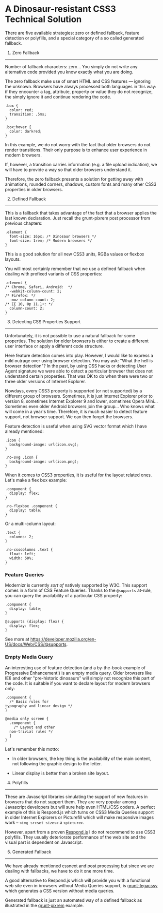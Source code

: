 A Dinosaur-resistant CSS3 Technical Solution
============================================

There are five available strategies: zero or defined fallback, feature detection
or polyfills, and a special category of a so called generated fallback.

1. Zero Fallback
----------------

Number of fallback characters: zero... You simply do not write any alternative
code provided you know exactly what you are doing.

The zero fallback make use of smart HTML and CSS features — ignoring the
unknown. Browsers have always processed both languages in this way: if they
encounter a tag, attribute, property or value they do not recognize, the simply
ignore it and continue rendering the code.

~~~~~~~~~~~~~~~~~~~~~~~~~~~~~~~~~~~~~~~~~~~~~~~~~~~~~~~~~~~~~~~~~~~~~~~~~~~~~~~~
.box {
  color: red;
  transition: .5ms;
}

.box:hover {
  color: darkred;
}
~~~~~~~~~~~~~~~~~~~~~~~~~~~~~~~~~~~~~~~~~~~~~~~~~~~~~~~~~~~~~~~~~~~~~~~~~~~~~~~~

In this example, we do not worry with the fact that older browsers do not render
transitions. Their only purpose is to enhance user experience in modern
browsers.

If, however, a transition carries information (e.g. a file upload indication),
we will have to provide a way so that older browsers understand it.

Therefore, the zero fallback presents a solution for getting away with
animations, rounded corners, shadows, custom fonts and many other CSS3
properties in older browsers.

2. Defined Fallback
-------------------

This is a fallback that takes advantage of the fact that a browser applies the
last known declaration. Just recall the grunt-pixrem post processor from
previous chapters:

~~~~~~~~~~~~~~~~~~~~~~~~~~~~~~~~~~~~~~~~~~~~~~~~~~~~~~~~~~~~~~~~~~~~~~~~~~~~~~~~
.element {
  font-size: 16px; /* Dinosaur browsers */
  font-size: 1rem; /* Modern browsers */
}
~~~~~~~~~~~~~~~~~~~~~~~~~~~~~~~~~~~~~~~~~~~~~~~~~~~~~~~~~~~~~~~~~~~~~~~~~~~~~~~~

This is a good solution for all new CSS3 units, RGBa values or flexbox layouts.

You will most certainly remember that we use a defined fallback when dealing
with prefixed variants of CSS properties:

~~~~~~~~~~~~~~~~~~~~~~~~~~~~~~~~~~~~~~~~~~~~~~~~~~~~~~~~~~~~~~~~~~~~~~~~~~~~~~~~
.element {
/* Chrome, Safari, Android:  */
  -webkit-column-count: 2;
/* Firefox: */
  -moz-column-count: 2;
/* IE 10, Op 11.1+: */
  column-count: 2;
}
~~~~~~~~~~~~~~~~~~~~~~~~~~~~~~~~~~~~~~~~~~~~~~~~~~~~~~~~~~~~~~~~~~~~~~~~~~~~~~~~

3. Detecting CSS Properties Support
-----------------------------------

Unfortunately, it is not possible to use a natural fallback for some properties.
The solution for older browsers is either to create a different user interface
or apply a different code structure.

Here feature detection comes into play. However, I would like to express a mild
outrage over using browser detection. You may ask: "What the hell is browser
detection"? In the past, by using CSS hacks or detecting User Agent signature we
were able to detect a particular browser that does not understand certain
properties. That was OK to do when there were two or three older versions of
Internet Explorer.

Nowdays, every CSS3 property is supported (or not supported) by a different
group of browsers. Sometimes, it is just Internet Explorer prior to version 8,
sometimes Internet Explorer 9 and lower, sometimes Opera Mini… Sometimes even
older Android browsers join the group… Who knows what will come in a year's
time. Therefore, it is much easier to detect feature support, not browser
support. We can then forget the browsers.

Feature detection is useful when using SVG vector format which I have already
mentioned:

~~~~~~~~~~~~~~~~~~~~~~~~~~~~~~~~~~~~~~~~~~~~~~~~~~~~~~~~~~~~~~~~~~~~~~~~~~~~~~~~
.icon {
  background-image: url(icon.svg);
}

.no-svg .icon {
  background-image: url(icon.png);
}
~~~~~~~~~~~~~~~~~~~~~~~~~~~~~~~~~~~~~~~~~~~~~~~~~~~~~~~~~~~~~~~~~~~~~~~~~~~~~~~~

When it comes to CSS3 properties, it is useful for the layout related ones.
Let's make a flex box example:

~~~~~~~~~~~~~~~~~~~~~~~~~~~~~~~~~~~~~~~~~~~~~~~~~~~~~~~~~~~~~~~~~~~~~~~~~~~~~~~~
.component {
  display: flex;
}

.no-flexbox .component {
  display: table;
}
~~~~~~~~~~~~~~~~~~~~~~~~~~~~~~~~~~~~~~~~~~~~~~~~~~~~~~~~~~~~~~~~~~~~~~~~~~~~~~~~

Or a multi-column layout:

~~~~~~~~~~~~~~~~~~~~~~~~~~~~~~~~~~~~~~~~~~~~~~~~~~~~~~~~~~~~~~~~~~~~~~~~~~~~~~~~
.text {
  columns: 2;
}

.no-csscolumns .text {
  float: left;
  width: 50%;
}
~~~~~~~~~~~~~~~~~~~~~~~~~~~~~~~~~~~~~~~~~~~~~~~~~~~~~~~~~~~~~~~~~~~~~~~~~~~~~~~~

### Feature Queries

Modernizr is currently *sort of* natively supported by W3C. This support comes
in a form of CSS Feature Queries. Thanks to the `@supports` at-rule, you can
query the availability of a particular CSS property:

~~~~~~~~~~~~~~~~~~~~~~~~~~~~~~~~~~~~~~~~~~~~~~~~~~~~~~~~~~~~~~~~~~~~~~~~~~~~~~~~
.component {
  display: table;
}

@supports (display: flex) {
  display: flex;
}
~~~~~~~~~~~~~~~~~~~~~~~~~~~~~~~~~~~~~~~~~~~~~~~~~~~~~~~~~~~~~~~~~~~~~~~~~~~~~~~~

See more at <https://developer.mozilla.org/en-US/docs/Web/CSS/@supports>.

### Empty Media Query

An interesting use of feature detection (and a by-the-book example of
Progressive Enhancement!) is an empty media query. Older browsers like IE8 and
other "pre-historic dinosaurs" will simply not recognize this part of the code.
It is suitable if you want to declare layout for modern browsers only:

~~~~~~~~~~~~~~~~~~~~~~~~~~~~~~~~~~~~~~~~~~~~~~~~~~~~~~~~~~~~~~~~~~~~~~~~~~~~~~~~
.component {
  /* Basic rules for 
typography and linear design */
}

@media only screen {
  .component {
    /* Layout and other
  non-trivial rules */
  }
}
~~~~~~~~~~~~~~~~~~~~~~~~~~~~~~~~~~~~~~~~~~~~~~~~~~~~~~~~~~~~~~~~~~~~~~~~~~~~~~~~

Let's remember this motto:

-   In older browsers, the key thing is the availability of the main content,
    not following the graphic design to the letter.

-   Linear display is better than a broken site layout.

4. Polyfills
------------

These are Javascript libraries simulating the support of new features in
browsers that do not support them. They are very popular among Javascript
developers but will sure help even HTML/CSS coders. A perfect example of this is
Respond.js which turns on CSS3 Media Queries support in older Internet Explorers
or Picturefill which will make responsive images work – `<img srcset sizes>` a
`<picture>`.

However, apart from a proven
[Respond.js](<https://github.com/scottjehl/Respond>) I do not recommend to use
CSS3 polyfills. They usually deteriorate performance of the web site and the
visual part is dependent on Javascript.

5. Generated Fallback
---------------------

We have already mentioned cssnext and post processing but since we are dealing
with fallbacks, we have to do it one more time.

A good alternative to Respond.js which will provide you with a functional web
site even in browsers without Media Queries support, is
[grunt-legacssy](<https://github.com/robinpokorny/grunt-legacssy>) which
generates a CSS version without media queries.

Generated fallback is just an automated way of a defined fallback as illustrated
in the [grunt-pixrem](<https://github.com/robwierzbowski/grunt-pixrem>) example.
